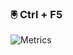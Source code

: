 ###  🖲 Ctrl + F5
![Metrics](https://metrics.lecoq.io/pacifiquem?template=classic&repositories.affiliations=&config.timezone=Africa%2FCairo)
